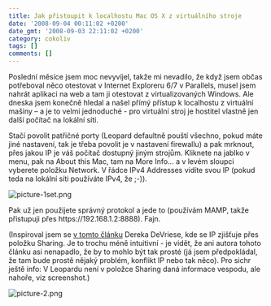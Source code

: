 ```yaml
---
title: Jak přistoupit k localhostu Mac OS X z virtuálního stroje
date: '2008-09-04 00:11:02 +0200'
date_gmt: '2008-09-03 22:11:02 +0200'
category: cokoliv
tags: []
comments: []
---
```

<p>Poslední měsíce jsem moc nevyvíjel, takže mi nevadilo, že když jsem občas potřeboval něco otestovat v Internet Exploreru 6/7 v Parallels, musel jsem nahrát aplikaci na web a tam ji otestovat z virtualizovaných Windows. Ale dneska jsem konečně hledal a našel přímý přístup k localhostu z virtuální mašiny &ndash; a je to velmi jednoduché - pro virtuální stroj je hostitel vlastně jen další počítač na lokální síti.</p>
<p>Stačí povolit patřičné porty (Leopard defaultně pouští všechno, pokud máte jiné nastavení, tak je třeba povolit je v nastavení firewallu) a pak mrknout, přes jakou IP je váš počítač dostupný jiným strojům. Kliknete na jablko v menu, pak na About this Mac, tam na More Info... a v levém sloupci vyberete položku Network. V řádce IPv4 Addresses vidíte svou IP (pokud teda na lokální síti používáte IPv4, že ;-)).</p>
<p><img class="borderless" src='/assets/migrated/wp-uploads/2008/09/picture-1set.png' alt='picture-1set.png' /></p>
<p>Pak už jen použijete správný protokol a jede to (používám MAMP, takže přistupuji přes https://192.168.1.2:8888). Fajn.</p>
<p>(Inspiroval jsem se <a href="https://www.maintainablesoftware.com/articles/rails_internet_explorer_and_parallels">v tomto článku</a> Dereka DeVriese, kde se IP zjišťuje přes položku Sharing. Je to trochu méně intuitivní - je vidět, že ani autora tohoto článku asi nenapadlo, že by to mohlo být tak prosté (já jsem předpokládal, že tam bude prostě nějaký problém, konflikt IP nebo tak něco). Pro sichr ještě info: V Leopardu není v položce Sharing daná informace vespodu, ale nahoře, viz screenshot.)</p>
<p><img class="borderless" src='/assets/migrated/wp-uploads/2008/09/picture-2.png' alt='picture-2.png' /></p>
